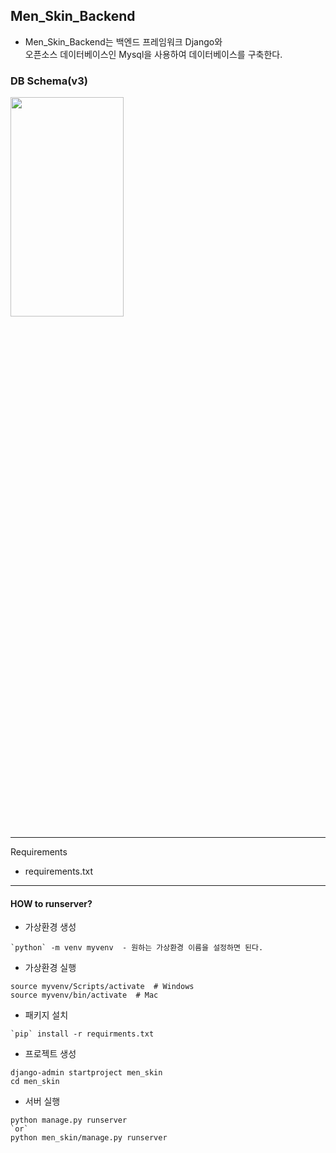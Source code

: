 ## Men_Skin_Backend
- Men_Skin_Backend는 백엔드 프레임워크 Django와 <br>
  오픈소스 데이터베이스인 Mysql을 사용하여 데이터베이스를 구축한다.

### DB Schema(v3)
<img src= "https://user-images.githubusercontent.com/79985009/127145832-32347d1e-4d01-4dfa-abdb-1f4e67c4eaa0.png" width="60%" height="30%">

---
Requirements
- requirements.txt
---
#### HOW to runserver?
- 가상환경 생성
```
`python` -m venv myvenv  - 원하는 가상환경 이름을 설정하면 된다.
```

- 가상환경 실행
```shell
source myvenv/Scripts/activate  # Windows
source myvenv/bin/activate  # Mac
```

- 패키지 설치
~~~
`pip` install -r requirments.txt
~~~

- 프로젝트 생성
```shell
django-admin startproject men_skin
cd men_skin
```

- 서버 실행
~~~
python manage.py runserver
`or`
python men_skin/manage.py runserver
~~~



